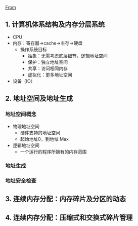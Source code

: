 [From](https://www.bilibili.com/video/av6538245?p=9)
## 1. 计算机体系结构及内存分层系统
- CPU
- 内存：寄存器->cache->主存->硬盘
  - 操作系统目标
    - 抽象：无需考虑底层细节，逻辑地址空间
    - 保护：独立地址空间
    - 共享：访问相同内存
    - 虚拟化：更多地址空间
- 设备（IO）
## 2. 地址空间及地址生成
### 地址空间概念
- 物理地址空间
  - 硬件支持的地址空间
  - 起始地址0，到地址 Max
- 逻辑地址空间
  - 一个运行的程序所拥有的内存范围
### 地址生成
### 地址安全检查

## 3. 连续内存分配：内存碎片及分区的动态
## 4. 连续内存分配：压缩式和交换式碎片管理

